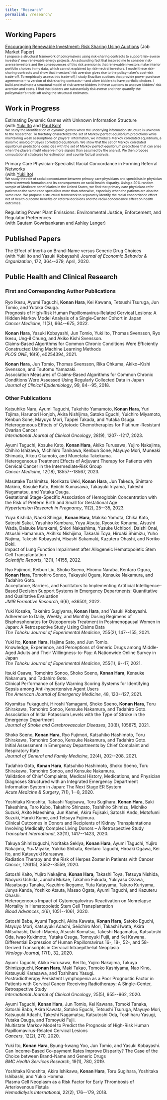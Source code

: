 ```yaml
---
title: "Research"
permalink: /research/
---
```


## Working Papers

[Encouraging Renewable Investment: Risk Sharing Using Auctions](../assets/pdfs/Hara_RenewableRiskSharingAuction.pdf) (Job Market Paper)  
<span style="font-size:0.75em"> I propose a structural framework of policymakers using risk-sharing contracts to support risk-averse investors' new renewable energy projects. An astounding fact that inspired me to consider risk-averse investors and the consequences of this risk aversion is that renewable investors make interior portfolio choices in my data, which cannot explained by risk-neutral investors. I model these risk-sharing contracts and show that investors' risk aversion gives rise to the policymaker's cost-risk trade-off. To empirically assess this trade-off, I study Brazilian auctions that provide power purchase agreements---a version of risk-sharing contracts---and allow bidders to have portfolio choices. I build and estimate a structural model of risk-averse bidders in these auctions to uncover bidders' risk aversion and costs. I find that bidders are substantially risk averse and then quantify the policymaker's trade-off using the structural estimates. </span>

## Work in Progress

Estimating Dynamic Games with Unknown Information Structure  
(with [Yuki Ito](https://www.econ.berkeley.edu/grad/profiles/15341) and [Paul Koh](https://www.pskoh.com/))  
<span style="font-size:0.75em"> We study the identification of dynamic games when the underlying information structure is unknown to the researcher. To tractably characterize the set of Markov perfect equilibrium predictions while maintaining weak assumptions on players' information, we introduce Markov correlated equilibrium, a dynamic analog of Bayes correlated equilibrium. We show that the set of Markov correlated equilibrium predictions coincides with the set of Markov perfect equilibrium predictions that can arise when the players might observe more signals than assumed by the analyst. We then propose computational strategies for estimation and counterfactual analysis. </span>

Primary Care Physician-Specialist Racial Concordance in Forming Referral Networks  
(with [Yuki Ito](https://www.econ.berkeley.edu/grad/profiles/15341))  
<span style="font-size:0.75em"> We study the role of racial concordance between primary care physicians and specialists in physician referral network formation and its consequences on racial health disparity. Using a 20% random sample of Medicare beneficiaries in the United States, we find that primary care physicians refer patients to the same race specialists more than otherwise, especially when the patients are also the same race. We propose a structural framework to separately identify the racial concordance effect net of health outcome benefits on referral decisions and the racial concordance effect on health outcomes. </span>

Regulating Power Plant Emissions: Environmental Justice, Enforcement, and Regulator Preferences  
(with Gautam Gowrisankaran and Ashley Langer)


## Published Papers

The Effect of Inertia on Brand-Name versus Generic Drug Choices  
(with Yuki Ito and Yasuki Kobayashi) *Journal of Economic Behavior & Organization*, 172, 364--379, April, 2020.

## Public Health and Clinical Research

### First and Corresponding Author Publications

Ryo Ikesu, Ayumi Taguchi, **Konan Hara**, Kei Kawana, Tetsushi Tsuruga, Jun Tomio,
  and Yutaka Osuga.  
Prognosis of High‐Risk Human Papillomavirus‐Related Cervical
  Lesions: A Hidden Markov Model Analysis of a Single‐Center Cohort in
  Japan  
*Cancer Medicine*, 11(3), 664--675, 2022.

**Konan Hara**, Yasuki Kobayashi, Jun Tomio, Yuki Ito, Thomas Svensson, Ryo Ikesu,
  Ung-il Chung, and Akiko Kishi Svensson.  
Claims-Based Algorithms for Common Chronic Conditions Were
  Efficiently Constructed Using Machine Learning Methods  
*PLOS ONE*, 16(9), e0254394, 2021.

**Konan Hara**, Jun Tomio, Thomas Svensson, Rika Ohkuma, Akiko~Kishi Svensson, and
  Tsutomu Yamazaki.  
Association Measures of Claims-Based Algorithms for Common Chronic
  Conditions Were Assessed Using Regularly Collected Data in Japan  
*Journal of Clinical Epidemiology*, 99, 84--95, 2018.

### Other Publications

Katsuhiko Nara, Ayumi Taguchi, Takehito Yamamoto, **Konan Hara**, Yuri Tojima,
  Harunori Honjoh, Akira Nishijima, Satoko Eguchi, Yuichiro Miyamoto, Kenbun
  Sone, Mayuyo Mori, Tappei Takada, and Yutaka Osuga.  
Heterogeneous Effects of Cytotoxic Chemotherapies for
  Platinum-Resistant Ovarian Cancer  
*International Journal of Clinical Oncology*, 28(9), 1207--1217,
  2023.

Ayumi Taguchi, Kosuke Kato, **Konan Hara**, Akiko Furusawa, Yujiro Nakajima,
  Chihiro Ishizawa, Michihiro Tanikawa, Kenbun Sone, Mayuyo Mori, Muneaki
  Shimada, Aikou Okamoto, and Munetaka Takekuma.  
Heterogeneous Treatment Effects of Adjuvant Therapy for Patients
  with Cervical Cancer in the Intermediate‐Risk Group  
*Cancer Medicine*, 12(18), 18557--18567, 2023.

Masatake Toshimitsu, Norikazu Ueki, **Konan Hara**, Jun Takeda, Shintaro Makino,
  Kosuke Kato, Keiichi Kumasawa, Takayuki Iriyama, Takeshi Nagamatsu, and
  Yutaka Osuga.  
Gestational Stage-Specific Association of Hemoglobin Concentration
  with the Risk of Preterm Birth and Small for Gestational Age  
*Hypertension Research in Pregnancy*, 11(2), 25--35, 2023.

Yuya Kishida, Naoki Shingai, **Konan Hara**, Makiko Yomota, Chika Kato, Satoshi
  Sakai, Yasuhiro Kambara, Yuya Atsuta, Ryosuke Konuma, Atsushi Wada, Daisuke
  Murakami, Shiori Nakashima, Yusuke Uchibori, Daishi Onai, Atsushi Hamamura,
  Akihiko Nishijima, Takashi Toya, Hiroaki Shimizu, Yuho Najima, Takeshi
  Kobayashi, Hisashi Sakamaki, Kazuteru Ohashi, and Noriko Doki.  
Impact of Lung Function Impairment after Allogeneic Hematopoietic
  Stem Cell Transplantation  
*Scientific Reports*, 12(1), 14155, 2022.

Ryo Fujimori, Keibun Liu, Shoko Soeno, Hiromu Naraba, Kentaro Ogura, **Konan Hara**,
  Tomohiro Sonoo, Takayuki Ogura, Kensuke Nakamura, and Tadahiro Goto.  
Acceptance, Barriers, and Facilitators to Implementing Artificial
  Intelligence–Based Decision Support Systems in Emergency Departments:
  Quantitative and Qualitative Evaluation  
*JMIR Formative Research*, 6(6), e36501, 2022.

Yuki Kosaka, Takehiro Sugiyama, **Konan Hara**, and Yasuki Kobayashi.  
Adherence to Daily, Weekly, and Monthly Dosing Regimens of
  Bisphosphonates for Osteoporosis Treatment in Postmenopausal Women in Japan:
  A Retrospective Study Using Claims Data  
*The Tohoku Journal of Experimental Medicine*, 255(2), 147--155,
  2021.

Yuki Ito, **Konan Hara**, Hajime Sato, and Jun Tomio.  
Knowledge, Experience, and Perceptions of Generic Drugs among
  Middle-Aged Adults and Their Willingness-to-Pay: A Nationwide Online Survey
  in Japan  
*The Tohoku Journal of Experimental Medicine*, 255(1), 9--17,
  2021.

Itsuki Osawa, Tomohiro Sonoo, Shoko Soeno, **Konan Hara**, Kensuke Nakamura, and
  Tadahiro Goto.  
Clinical Performance of Early Warning Scoring Systems for
  Identifying Sepsis among Anti-hypertensive Agent Users  
*The American Journal of Emergency Medicine*, 48, 120--127, 2021.

Kiyomitsu Fukaguchi, Hiroshi Yamagami, Shoko Soeno, **Konan Hara**, Toru Shirakawa,
  Tomohiro Sonoo, Kensuke Nakamura, and Tadahiro Goto.  
Association of Initial Potassium Levels with the Type of Stroke in
  the Emergency Department  
*Journal of Stroke and Cerebrovascular Diseases*, 30(8), 105875,
  2021.

Shoko Soeno, **Konan Hara**, Ryo Fujimori, Katsuhiko Hashimoto, Toru Shirakawa,
  Tomohiro Sonoo, Kensuke Nakamura, and Tadahiro Goto.  
Initial Assessment in Emergency Departments by Chief Complaint and
  Respiratory Rate  
*Journal of General and Family Medicine*, 22(4), 202--208, 2021.

Tadahiro Goto, **Konan Hara**, Katsuhiko Hashimoto, Shoko Soeno, Toru Shirakawa,
  Tomohiro Sonoo, and Kensuke Nakamura.  
Validation of Chief Complaints, Medical History, Medications, and
  Physician Diagnoses Structured with an Integrated Emergency Department
  Information System in Japan: The Next Stage ER System  
*Acute Medicine & Surgery*, 7(1), 1--8, 2020.

Yoshitaka Kinoshita, Takashi Yagisawa, Toru Sugihara, **Konan Hara**, Saki
  Takeshima, Taro Kubo, Takahiro Shinzato, Toshihiro Shimizu, Michiko Suzuki,
  Akito Maeshima, Jun Kamei, Akira Fujisaki, Satoshi Ando, Motofumi Suzuki,
  Haruki Kume, and Tetsuya Fujimura.  
Clinical Outcomes in Donors and Recipients of Kidney
  Transplantations Involving Medically Complex Living Donors – A
  Retrospective Study  
*Transplant International*, 33(11), 1417--1423, 2020.

Takuya Shimizuguchi, Noritaka Sekiya, **Konan Hara**, Ayumi Taguchi, Yujiro
  Nakajima, Yu~Miyake, Yukiko Shibata, Kentaro Taguchi, Hiroaki Ogawa, Kei Ito,
  and Katsuyuki Karasawa.  
Radiation Therapy and the Risk of Herpes Zoster in Patients with
  Cancer  
*Cancer*, 126(15), 3552--3559, 2020.

Satoshi Kaito, Yujiro Nakajima, **Konan Hara**, Takashi Toya, Tetsuya Nishida,
  Naoyuki Uchida, Junichi Mukae, Takahiro Fukuda, Yukiyasu Ozawa, Masatsugu
  Tanaka, Kazuhiro Ikegame, Yuta Katayama, Takuro Kuriyama, Junya Kanda,
  Yoshiko Atsuta, Masao Ogata, Ayumi Taguchi, and Kazuteru Ohashi.  
Heterogeneous Impact of Cytomegalovirus Reactivation on Nonrelapse
  Mortality in Hematopoietic Stem Cell Transplantation  
*Blood Advances*, 4(6), 1051--1061, 2020.

Satoshi Baba, Ayumi Taguchi, Akira Kawata, **Konan Hara**, Satoko Eguchi, Mayuyo
  Mori, Katsuyuki Adachi, Seiichiro Mori, Takashi Iwata, Akira Mitsuhashi,
  Daichi Maeda, Atsushi Komatsu, Takeshi Nagamatsu, Katsutoshi Oda, Iwao
  Kukimoto, Yutaka Osuga, Tomoyuki Fujii, and Kei Kawana.  
Differential Expression of Human Papillomavirus 16-, 18-, 52-, and
  58-Derived Transcripts in Cervical Intraepithelial Neoplasia  
*Virology Journal*, 17(1), 32, 2020.

Ayumi Taguchi, Akiko Furusawa, Kei Ito, Yujiro Nakajima, Takuya Shimizuguchi,
  **Konan Hara**, Maki Takao, Tomoko Kashiyama, Nao Kino, Katsuyuki Karasawa, and
  Toshiharu Yasugi.  
Postradiotherapy Persistent Lymphopenia as a Poor Prognostic Factor
  in Patients with Cervical Cancer Receiving Radiotherapy: A Single-Center,
  Retrospective Study  
*International Journal of Clinical Oncology*, 25(5), 955--962,
  2020.

Ayumi Taguchi, **Konan Hara**, Jun Tomio, Kei Kawana, Tomoki Tanaka, Satoshi Baba,
  Akira Kawata, Satoko Eguchi, Tetsushi Tsuruga, Mayuyo Mori, Katsuyuki Adachi,
  Takeshi Nagamatsu, Katsutoshi Oda, Toshiharu Yasugi, Yutaka Osuga, and
  Tomoyuki Fujii.  
Multistate Markov Model to Predict the Prognosis of High-Risk Human
  Papillomavirus-Related Cervical Lesions  
*Cancers*, 12(2), 270, 2020.

Yuki Ito, **Konan Hara**, Byung-kwang Yoo, Jun Tomio, and Yasuki Kobayashi.  
Can Income-Based Co-payment Rates Improve Disparity? The Case of the
  Choice between Brand-Name and Generic Drugs  
*BMC Health Services Research*, 19(1), 780, 2019.

Yoshitaka Kinoshita, Akira Ishikawa, **Konan Hara**, Toru Sugihara, Yoshitaka
  Ishibashi, and Yukio Homma.  
Plasma Cell Neoplasm as a Risk Factor for Early Thrombosis of
  Arteriovenous Fistula  
*Hemodialysis International*, 22(2), 176--179, 2018.

